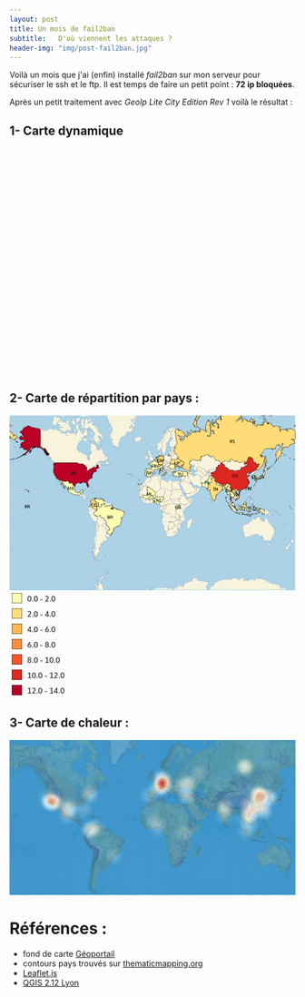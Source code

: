 ```yaml
---
layout: post
title: Un mois de fail2ban
subtitle:   D'où viennent les attaques ?
header-img: "img/post-fail2ban.jpg"
---
```


Voilà un mois que j'ai (enfin) installé *fail2ban* sur mon serveur pour sécuriser le ssh et le ftp. Il est temps de faire un petit point : **72 ip bloquées**.

Après un petit traitement avec *GeoIp Lite City Edition Rev 1* voilà le résultat :

1- Carte dynamique
------------------

<div id="map" style="height: 400px"></div>

<script src="{{ "/js/leaflet-0.7.7.js" | prepend: site.baseurl }}"></script>
<script src="{{ "/js/leaflet.markercluster-src.js" | prepend: site.baseurl }}"></script>

<script type="text/javascript">
	window.onload = function(){
		$('head').append('<link rel="stylesheet" type="text/css" href="{{ "/css/leaflet.css" | prepend: site.baseurl }}">');
		$('head').append('<link rel="stylesheet" type="text/css" href="{{ "/css/MarkerCluster.css" | prepend: site.baseurl }}">');
		$('head').append('<link rel="stylesheet" type="text/css" href="{{ "/css/MarkerCluster.Default.css" | prepend: site.baseurl }}">');

	
		var map = L.map('map').setView([0,0], 1);


		L.tileLayer(window.location.protocol+'//wxs.ign.fr/q9zuax52wm45kvk0bro186p8/wmts?service=WMTS&request=GetTile&version=1.0.0&layer={id}&style=normal&tilematrixSet=PM&format=image%2Fjpeg&height=256&width=256&tilematrix={z}&tilerow={y}&tilecol={x}', {
			maxZoom: 8,
			minZoom: 1,
			attribution: '<a href="http://www.ign.fr">IGN</a>',
			id: 'GEOGRAPHICALGRIDSYSTEMS.MAPS.OVERVIEW'
		}).addTo(map);


		

		$.get("{{ site.baseurl }}/data/fail2ban.geojson",function(data){
			var markers = L.markerClusterGroup();
			markers.addLayer(L.geoJson(data, {
    			style: function (feature) {
        			return {color: feature.properties.color};
    			},
    			onEachFeature: function (feature, layer) {
        			layer.bindPopup("<b>"+feature.properties.field_1+"</b><br>Country: "+feature.properties.field_2+"<br>Sub.: "+feature.properties.field_3+"<br>City: "+feature.properties.field_4);
    			}
			}));
			map.addLayer(markers);
		})
		
	}
</script>


2- Carte de répartition par pays :
----------------------------------

<div class="row">
	<img src="/img/fail2ban-country.jpeg" class="col-md-9">
	<div class="col-md-3"><img src="/img/fail3ban-country-legend.jpeg"></div>
</div>


3- Carte de chaleur :
---------------------

![](/img/post-fail2ban.jpg)


Références :
============

- fond de carte [Géoportail](http://www.geoportail.gouv.fr)
- contours pays trouvés sur [thematicmapping.org](http://thematicmapping.org/downloads/world_borders.php)
- [Leaflet.js](http://leafletjs.com/)
- [QGIS 2.12 Lyon](http://qgis.org/fr/site/)
